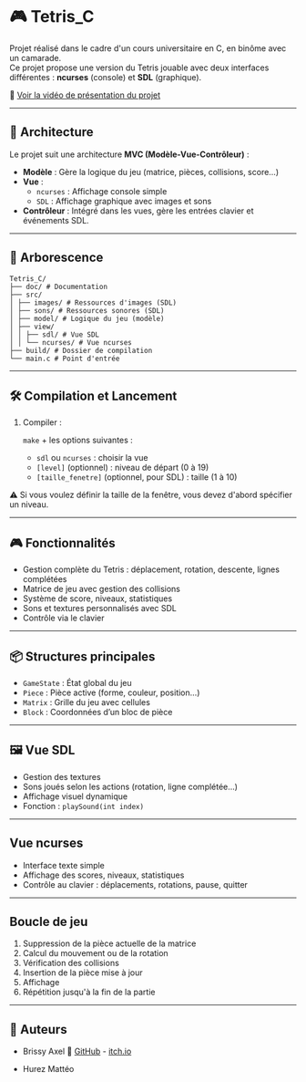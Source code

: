 # 🎮 Tetris_C

Projet réalisé dans le cadre d'un cours universitaire en C, en binôme avec un camarade.  
Ce projet propose une version du Tetris jouable avec deux interfaces différentes : **ncurses** (console) et **SDL** (graphique).

🎥 [Voir la vidéo de présentation du projet](https://youtu.be/tC9EkMbOkYw)

---

## 🧠 Architecture

Le projet suit une architecture **MVC (Modèle-Vue-Contrôleur)** :

- **Modèle** : Gère la logique du jeu (matrice, pièces, collisions, score…)
- **Vue** :
  - `ncurses` : Affichage console simple
  - `SDL` : Affichage graphique avec images et sons
- **Contrôleur** : Intégré dans les vues, gère les entrées clavier et événements SDL.

---

## 📁 Arborescence
```
Tetris_C/ 
├── doc/ # Documentation 
├── src/ 
│ ├── images/ # Ressources d'images (SDL) 
│ ├── sons/ # Ressources sonores (SDL) 
│ ├── model/ # Logique du jeu (modèle) 
│ ├── view/ 
│ │ ├── sdl/ # Vue SDL 
│ │ └── ncurses/ # Vue ncurses 
├── build/ # Dossier de compilation 
└── main.c # Point d'entrée
```

---

## 🛠️ Compilation et Lancement

1. Compiler :
   
   `make` + les options suivantes :
   - `sdl` ou `ncurses` : choisir la vue
   - `[level]` (optionnel) : niveau de départ (0 à 19)
   - `[taille_fenetre]` (optionnel, pour SDL) : taille (1 à 10)

⚠️ Si vous voulez définir la taille de la fenêtre, vous devez d'abord spécifier un niveau.

---

## 🎮 Fonctionnalités

- Gestion complète du Tetris : déplacement, rotation, descente, lignes complétées
- Matrice de jeu avec gestion des collisions
- Système de score, niveaux, statistiques
- Sons et textures personnalisés avec SDL
- Contrôle via le clavier

---

## 📦 Structures principales

- `GameState` : État global du jeu
- `Piece` : Pièce active (forme, couleur, position…)
- `Matrix` : Grille du jeu avec cellules
- `Block` : Coordonnées d’un bloc de pièce

---

## 🖼️ Vue SDL

- Gestion des textures
- Sons joués selon les actions (rotation, ligne complétée…)
- Affichage visuel dynamique
- Fonction : `playSound(int index)`

---

## Vue ncurses

- Interface texte simple
- Affichage des scores, niveaux, statistiques
- Contrôle au clavier : déplacements, rotations, pause, quitter

---

## Boucle de jeu

1. Suppression de la pièce actuelle de la matrice
2. Calcul du mouvement ou de la rotation
3. Vérification des collisions
4. Insertion de la pièce mise à jour
5. Affichage
6. Répétition jusqu'à la fin de la partie

---

## 👥 Auteurs

- Brissy Axel
    🔗 [GitHub](https://github.com/oneblack74) - [itch.io](https://oneblack74.itch.io)
  
- Hurez Mattéo
